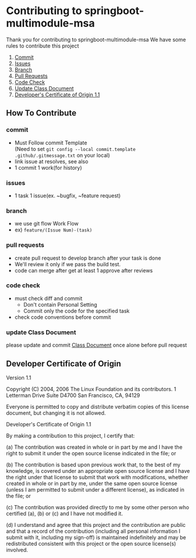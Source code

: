 # Contributing to springboot-multimodule-msa
Thank you for contributing to springboot-multimodule-msa
We have some rules to contribute this project

1. [Commit](#commit)
2. [Issues](#issues)
3. [Branch](#branch)
4. [Pull Requests](#pull-requests)
5. [Code Check](#code-check)
6. [Update Class Document](#update-class-document)
7. [Developer's Certificate of Origin 1.1](#Developer-Certificate-of-Origin)

## How To Contribute
### commit
- Must Follow commit Template  
(Need to set `git config --local commit.template .github/.gitmessage.txt` on your local)
- link issue at resolves, see also
- 1 commit 1 work(for history)

### issues
- 1 task 1 issue(ex. ~bugfix, ~feature request)

### branch
- we use git flow Work Flow
- ex) `feature/(Issue Num)-(task)`

### pull requests
- create pull request to develop branch after your task is done
- We'll review it only if we pass the build test.
- code can merge after get at least 1 approve after reviews

### code check
- must check diff and commit 
    - Don't contain Personal Setting 
    - Commit only the code for the specified task
- check code conventions before commit

### update Class Document
please update and commit [Class Document](https://always0ne.github.io/springboot-multimodule-msa/) once alone before pull request
  
## Developer Certificate of Origin
Version 1.1

Copyright (C) 2004, 2006 The Linux Foundation and its contributors.
1 Letterman Drive
Suite D4700
San Francisco, CA, 94129

Everyone is permitted to copy and distribute verbatim copies of this
license document, but changing it is not allowed.

Developer's Certificate of Origin 1.1

By making a contribution to this project, I certify that:

(a) The contribution was created in whole or in part by me and I
    have the right to submit it under the open source license
    indicated in the file; or

(b) The contribution is based upon previous work that, to the best
    of my knowledge, is covered under an appropriate open source
    license and I have the right under that license to submit that
    work with modifications, whether created in whole or in part
    by me, under the same open source license (unless I am
    permitted to submit under a different license), as indicated
    in the file; or

(c) The contribution was provided directly to me by some other
    person who certified (a), (b) or (c) and I have not modified
    it.

(d) I understand and agree that this project and the contribution
    are public and that a record of the contribution (including all
    personal information I submit with it, including my sign-off) is
    maintained indefinitely and may be redistributed consistent with
    this project or the open source license(s) involved.
